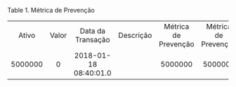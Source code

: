 <div id="d412706e1" class="table">

<div class="table-title">

Table 1. Métrica de
Prevenção

</div>

<div class="table-contents">

|         |       |                       |           |                      |                      |      |             |                |
| :-----: | :---: | :-------------------: | :-------: | :------------------: | :------------------: | :--: | :---------: | :------------: |
|  Ativo  | Valor |   Data da Transação   | Descrição | Métrica de Prevenção | Métrica de Prevenção | Nome | Valor Total | Chave de Busca |
| 5000000 |   0   | 2018-01-18 08:40:01.0 |           |       5000000        |       5000001        |  1   |    42.00    |    1000000     |

</div>

</div>
